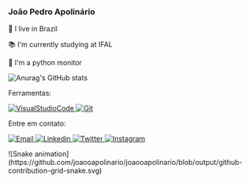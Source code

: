 ### João Pedro Apolinário


🌆 I live in Brazil

📚 I'm currently studying at IFAL

🐍 I'm a python monitor

![Anurag's GitHub stats](https://github-readme-stats.vercel.app/api?username=joaooapolinario&show_icons=true&theme=radical)


<p align=""left>
    Ferramentas:
</p>
<p align="left">
    <a href="#">
        <img src="https://img.shields.io/badge/Visual_Studio_Code-0078D4?style=for-the-badge&logo=visual%20studio%20code&logoColor=white" alt="VisualStudioCode">
    </a>
    <a href="#">
        <img src="https://img.shields.io/badge/Git-F05032?style=for-the-badge&logo=git&logoColor=white" alt="Git">
    </a>
</p>

<p align=""left>
    Entre em contato:
</p>

<p align="left">
     <a href="mailto:joaopedrodacosta2014@hotmail.com">
        <img src="https://img.shields.io/badge/Gmail-D14836?style=for-the-badge&logo=gmail&logoColor=white" alt="Email">
    </a>
     <a href="https://www.linkedin.com/in/joao-pedro-b134a5202/">
        <img src="https://img.shields.io/badge/LinkedIn-0077B5?style=for-the-badge&logo=linkedin&logoColor=white" alt="Linkedin">
    </a>
     <a href="https://twitter.com/joaooapolinario">
        <img src="https://img.shields.io/badge/Twitter-1DA1F2?style=for-the-badge&logo=twitter&logoColor=white" alt="Twitter">
    </a>
     <a href="https://www.instagram.com/joaoo.apolinario/">
        <img src="https://img.shields.io/badge/Instagram-E4405F?style=for-the-badge&logo=instagram&logoColor=white" alt="Instagram">
    </a>
</p>
![Snake animation](https://github.com/joaooapolinario/joaooapolinario/blob/output/github-contribution-grid-snake.svg)

 
